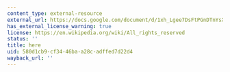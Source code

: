 ```yaml
---
content_type: external-resource
external_url: https://docs.google.com/document/d/1xh_Lgee7DsFtPGnDTnYsXmmF0p-2OG6h9cQIZ7GaJ4E/edit?usp=sharing
has_external_license_warning: true
license: https://en.wikipedia.org/wiki/All_rights_reserved
status: ''
title: here
uid: 580d1cb9-cf34-46ba-a28c-adffed7d22d4
wayback_url: ''
---
```

